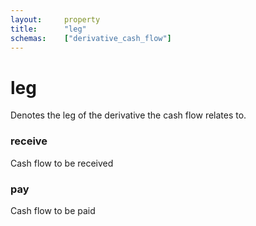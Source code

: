 ```yaml
---
layout:     property
title:      "leg"
schemas:    ["derivative_cash_flow"]
---
```


# leg
Denotes the leg of the derivative the cash flow relates to.

### receive
Cash flow to be received

### pay
Cash flow to be paid
